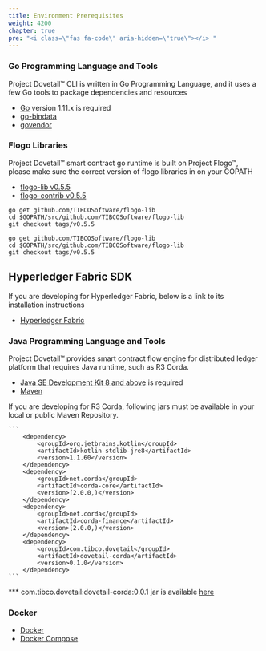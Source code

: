 ```yaml
---
title: Environment Prerequisites
weight: 4200
chapter: true
pre: "<i class=\"fas fa-code\" aria-hidden=\"true\"></i> "
---
```


### Go Programming Language and Tools
Project Dovetail™ CLI is written in Go Programming Language, and it uses a few Go tools to package dependencies and resources

* [Go](https://golang.org/doc/install) version 1.11.x is required
* [go-bindata](https://github.com/jteeuwen/go-bindata)
* [govendor](https://github.com/kardianos/govendor)

### Flogo Libraries
Project Dovetail™ smart contract go runtime is built on Project Flogo™, please make sure the correct version of flogo libraries in on your GOPATH

* [flogo-lib v0.5.5](https://github.com/TIBCOSoftware/flogo-lib/releases/tag/v0.5.5)
* [flogo-contrib v0.5.5](https://github.com/TIBCOSoftware/flogo-contrib/releases/tag/v0.5.5) 

```
go get github.com/TIBCOSoftware/flogo-lib
cd $GOPATH/src/github.com/TIBCOSoftware/flogo-lib
git checkout tags/v0.5.5

go get github.com/TIBCOSoftware/flogo-lib
cd $GOPATH/src/github.com/TIBCOSoftware/flogo-lib
git checkout tags/v0.5.5
```

## Hyperledger Fabric SDK
If you are developing for Hyperledger Fabric, below is a link to its installation instructions

* [Hyperledger Fabric](https://hyperledger-fabric.readthedocs.io/en/release-1.3/install.html)

### Java Programming Language and Tools
Project Dovetail™ provides smart contract flow engine for distributed ledger platform that requires Java runtime, such as R3 Corda.

* [Java SE Development Kit 8 and above](https://www.oracle.com/technetwork/java/javase/downloads/index.html) is required
* [Maven](https://maven.apache.org/install.html)

If you are developing for R3 Corda, following jars must be available in your local or public Maven Repository.

    ```
        <dependency>
            <groupId>org.jetbrains.kotlin</groupId>
            <artifactId>kotlin-stdlib-jre8</artifactId>
            <version>1.1.60</version>
        </dependency>
        <dependency>
            <groupId>net.corda</groupId>
            <artifactId>corda-core</artifactId>
            <version>[2.0.0,)</version>
        </dependency>
        <dependency>
            <groupId>net.corda</groupId>
            <artifactId>corda-finance</artifactId>
            <version>[2.0.0,)</version>
        </dependency>
        <dependency>
            <groupId>com.tibco.dovetail</groupId>
            <artifactId>dovetail-corda</artifactId>
            <version>0.1.0</version>
        </dependency>
    ```
 *** com.tibco.dovetail:dovetail-corda:0.0.1 jar is available [here](https://github.com/TIBCOSoftware/dovetail-java-lib/releases/tag/v0.1.0)

### Docker

* [Docker](https://docs.docker.com/)
* [Docker Compose](https://docs.docker.com/compose/install/)